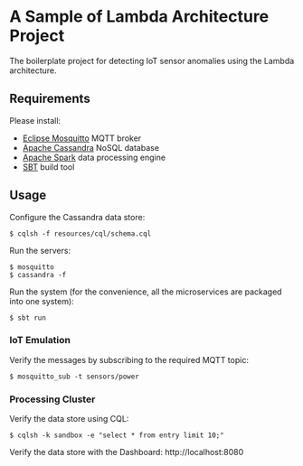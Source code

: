 # A Sample of Lambda Architecture Project

The boilerplate project for detecting IoT sensor anomalies using the Lambda architecture.

## Requirements

Please install:

 - [Eclipse Mosquitto](https://mosquitto.org/) MQTT broker
 - [Apache Cassandra](http://cassandra.apache.org/) NoSQL database
 - [Apache Spark](https://spark.apache.org/) data processing engine
 - [SBT](http://www.scala-sbt.org/) build tool

## Usage

Configure the Cassandra data store:

    $ cqlsh -f resources/cql/schema.cql

Run the servers:

    $ mosquitto
    $ cassandra -f

Run the system (for the convenience, all the microservices are packaged into one system):

    $ sbt run

### IoT Emulation

Verify the messages by subscribing to the required MQTT topic:

    $ mosquitto_sub -t sensors/power

### Processing Cluster

Verify the data store using CQL:

    $ cqlsh -k sandbox -e "select * from entry limit 10;"

Verify the data store with the Dashboard: http://localhost:8080
